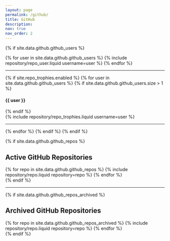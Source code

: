 ```yaml
---
layout: page
permalink: /github/
title: GitHub
description:
nav: true
nav_order: 2
---
```


{% if site.data.github.github_users %}

<!-- ## GitHub users -->

<div class="repositories d-flex flex-wrap flex-md-row flex-column justify-content-between align-items-center">
  {% for user in site.data.github.github_users %}
    {% include repository/repo_user.liquid username=user %}
  {% endfor %}
</div>

---

{% if site.repo_trophies.enabled %}
{% for user in site.data.github.github_users %}
{% if site.data.github.github_users.size > 1 %}

  <h4>{{ user }}</h4>
  {% endif %}
  <div class="repositories d-flex flex-wrap flex-md-row flex-column justify-content-between align-items-center">
  {% include repository/repo_trophies.liquid username=user %}
  </div>

---

{% endfor %}
{% endif %}
{% endif %}

{% if site.data.github.github_repos %}

## Active GitHub Repositories

<div class="repositories d-flex flex-wrap flex-md-row flex-column justify-content-between align-items-center">
  {% for repo in site.data.github.github_repos %}
    {% include repository/repo.liquid repository=repo %}
  {% endfor %}
</div>
{% endif %}

---

{% if site.data.github.github_repos_archived %}

## Archived GitHub Repositories

<div class="repositories d-flex flex-wrap flex-md-row flex-column justify-content-between align-items-center">
  {% for repo in site.data.github.github_repos_archived %}
    {% include repository/repo.liquid repository=repo %}
  {% endfor %}
</div>
{% endif %}
